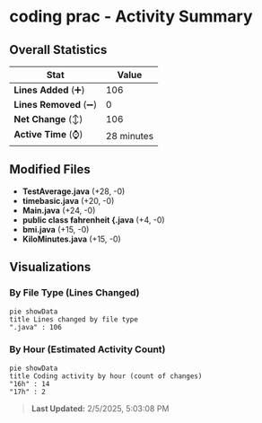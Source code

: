 # coding prac - Activity Summary 

## Overall Statistics

| Stat                   | Value                                                             |
| ---------------------- | ----------------------------------------------------------------- |
| **Lines Added** (➕)   | 106                                          |
| **Lines Removed** (➖) | 0                                        |
| **Net Change** (↕)    | 106                |
| **Active Time** (⌚)   | 28 minutes |


## Modified Files
- **TestAverage.java** (+28, -0)
- **timebasic.java** (+20, -0)
- **Main.java** (+24, -0)
- **public class fahrenheit {.java** (+4, -0)
- **bmi.java** (+15, -0)
- **KiloMinutes.java** (+15, -0)

## Visualizations

### By File Type (Lines Changed)

```mermaid
pie showData
title Lines changed by file type
".java" : 106
```

### By Hour (Estimated Activity Count)

```mermaid
pie showData
title Coding activity by hour (count of changes)
"16h" : 14
"17h" : 2
```


> **Last Updated:** 2/5/2025, 5:03:08 PM